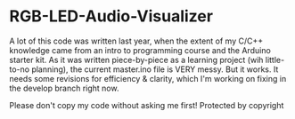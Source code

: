 # RGB-LED-Audio-Visualizer

A lot of this code was written last year, when the extent of my C/C++ knowledge came from an intro to programming course and the Arduino starter kit. As it was written piece-by-piece as a learning project (wih little-to-no planning), the current master.ino file is VERY messy. But it works. It needs some revisions for efficiency & clarity, which I'm working on fixing in the develop branch right now.

Please don't copy my code without asking me first! Protected by copyright
